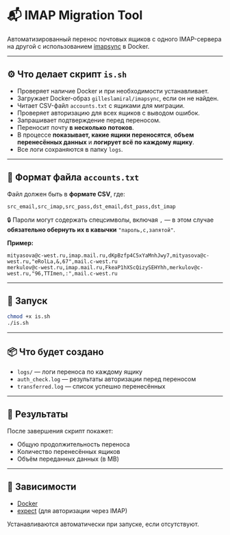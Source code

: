 # 📬 IMAP Migration Tool

Автоматизированный перенос почтовых ящиков с одного IMAP-сервера на другой с использованием [imapsync](https://imapsync.lamiral.info/) в Docker.

---

## ⚙️ Что делает скрипт `is.sh`

- Проверяет наличие Docker и при необходимости устанавливает.
- Загружает Docker-образ `gilleslamiral/imapsync`, если он не найден.
- Читает CSV-файл `accounts.txt` с ящиками для миграции.
- Проверяет авторизацию для всех ящиков с выводом ошибок.
- Запрашивает подтверждение перед переносом.
- Переносит почту **в несколько потоков**.
- В процессе **показывает, какие ящики переносятся**, **объем перенесённых данных** и **логирует всё по каждому ящику**.
- Все логи сохраняются в папку `logs`.

---

## 📄 Формат файла `accounts.txt`

Файл должен быть в **формате CSV**, где:

```
src_email,src_imap,src_pass,dst_email,dst_pass,dst_imap
```

🔒 Пароли могут содержать спецсимволы, включая `,` — в этом случае **обязательно обернуть их в кавычки** `"пароль,с,запятой"`.

**Пример:**

```
mityasova@c-west.ru,imap.mail.ru,dKpBzfp4C5xYaMnhJwy7,mityasova@c-west.ru,"eRolLa,&,67",mail.c-west.ru
merkulov@c-west.ru,imap.mail.ru,FkeaP1hXScQizySEHYhh,merkulov@c-west.ru,"96,TTImen,:",mail.c-west.ru
```

---

## 🚀 Запуск

```bash
chmod +x is.sh
./is.sh
```

---

## 📦 Что будет создано

- `logs/` — логи переноса по каждому ящику
- `auth_check.log` — результаты авторизации перед переносом
- `transferred.log` — список успешно перенесённых

---

## 🧮 Результаты

После завершения скрипт покажет:

- Общую продолжительность переноса
- Количество перенесённых ящиков
- Объём переданных данных (в MB)

---

## 🐳 Зависимости

- [Docker](https://docs.docker.com/engine/install/)
- [expect](https://linux.die.net/man/1/expect) (для авторизации через IMAP)

Устанавливаются автоматически при запуске, если отсутствуют.